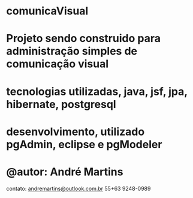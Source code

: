 comunicaVisual
==============
Projeto sendo construido para administração simples de comunicação visual
==============
tecnologias utilizadas, java, jsf, jpa, hibernate, postgresql
==============
desenvolvimento, utilizado pgAdmin, eclipse e pgModeler
==============
@autor: André Martins
==============
contato: andremartins@outlook.com.br
55+63 9248-0989
